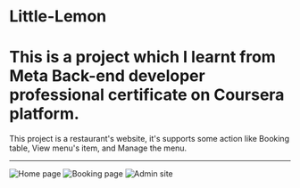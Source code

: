 # Little-Lemon
# This is a project which I learnt from Meta Back-end developer professional certificate on Coursera platform.
This project is a restaurant's website, it's supports some action like Booking table, View menu's item, and Manage the menu.

---

![Home page](https://github.com/tkinViet/Little-Lemon/blob/307cf70c4494d26074f7052cd160a746d4cf256f/lt%20lemon%20home.png) ![Booking page](https://github.com/tkinViet/Little-Lemon/blob/4ce027644b9172aa486c76ac8c4a1f05d8258c65/lt%20lemon%20book.png) ![Admin site](https://github.com/tkinViet/Little-Lemon/blob/71dba3033ef47c964b7fc12a43c8437fc4c98a34/admin%20lt%20lemon.png) 




